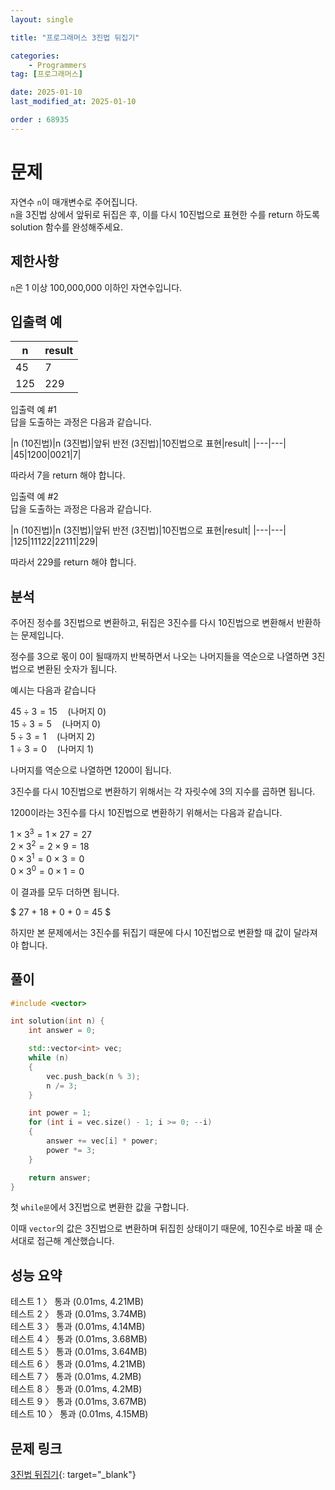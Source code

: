 ```yaml
---
layout: single

title: "프로그래머스 3진법 뒤집기"

categories:
    - Programmers
tag: [프로그래머스]

date: 2025-01-10
last_modified_at: 2025-01-10

order : 68935
---
```


# 문제

자연수 `n`이 매개변수로 주어집니다.  
`n`을 3진법 상에서 앞뒤로 뒤집은 후, 이를 다시 10진법으로 표현한 수를 return 하도록 solution 함수를 완성해주세요.

## 제한사항

`n`은 1 이상 100,000,000 이하인 자연수입니다.

## 입출력 예

|n|result|
|---|---|
|45|7|
|125|229|

입출력 예 #1  
답을 도출하는 과정은 다음과 같습니다.

|n (10진법)|n (3진법)|앞뒤 반전 (3진법)|10진법으로 표현|result|
|---|---|
|45|1200|0021|7|

따라서 7을 return 해야 합니다.

입출력 예 #2  
답을 도출하는 과정은 다음과 같습니다.

|n (10진법)|n (3진법)|앞뒤 반전 (3진법)|10진법으로 표현|result|
|---|---|
|125|11122|22111|229|

따라서 229를 return 해야 합니다.

## 분석

주어진 정수를 3진법으로 변환하고, 뒤집은 3진수를 다시 10진법으로 변환해서 반환하는 문제입니다.

정수를 3으로 몫이 0이 될때까지 반복하면서 나오는 나머지들을 역순으로 나열하면 3진법으로 변환된 숫자가 됩니다.

예시는 다음과 같습니다

$45 \div 3 = 15 \quad \text{(나머지 0)}$   
$15 \div 3 = 5 \quad \text{(나머지 0)}$  
$5 \div 3 = 1 \quad \text{(나머지 2)}$  
$1 \div 3 = 0 \quad \text{(나머지 1)}$

나머지를 역순으로 나열하면 1200이 됩니다.

3진수를 다시 10진법으로 변환하기 위해서는 각 자릿수에 3의 지수를 곱하면 됩니다.

1200이라는 3진수를 다시 10진법으로 변환하기 위해서는 다음과 같습니다.

$1 \times 3^3 = 1 \times 27 = 27$  
$2 \times 3^2 = 2 \times 9 = 18$  
$0 \times 3^1 = 0 \times 3 = 0$  
$0 \times 3^0 = 0 \times 1 = 0$

이 결과를 모두 더하면 됩니다.

$
27 + 18 + 0 + 0 = 45
$

하지만 본 문제에서는 3진수를 뒤집기 때문에 다시 10진법으로 변환할 때 값이 달라져야 합니다.

## 풀이

```cpp
#include <vector>

int solution(int n) {
    int answer = 0;

    std::vector<int> vec;
    while (n)
    {
        vec.push_back(n % 3);
        n /= 3;
    }

    int power = 1;
    for (int i = vec.size() - 1; i >= 0; --i)
    {
        answer += vec[i] * power;
        power *= 3;
    }

    return answer;
}
```

첫 `while문`에서 3진법으로 변환한 값을 구합니다.

이때 `vector`의 값은 3진법으로 변환하며 뒤집힌 상태이기 때문에, 10진수로 바꿀 때 순서대로 접근해 계산했습니다.

## 성능 요약

테스트 1 〉	통과 (0.01ms, 4.21MB)  
테스트 2 〉	통과 (0.01ms, 3.74MB)  
테스트 3 〉	통과 (0.01ms, 4.14MB)  
테스트 4 〉	통과 (0.01ms, 3.68MB)  
테스트 5 〉	통과 (0.01ms, 3.64MB)  
테스트 6 〉	통과 (0.01ms, 4.21MB)  
테스트 7 〉	통과 (0.01ms, 4.2MB)  
테스트 8 〉	통과 (0.01ms, 4.2MB)  
테스트 9 〉	통과 (0.01ms, 3.67MB)  
테스트 10 〉 통과 (0.01ms, 4.15MB)  

## 문제 링크

[3진법 뒤집기](https://school.programmers.co.kr/learn/courses/30/lessons/68935){: target="_blank"}